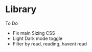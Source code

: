 # Library

To Do
- Fix main Sizing CSS
- Light Dark mode toggle
- Filter by read, reading, havent read

